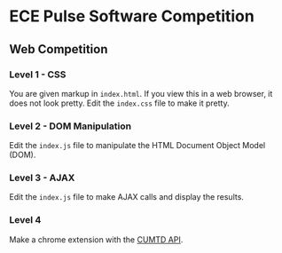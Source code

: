# ECE Pulse Software Competition

## Web Competition

### Level 1 - CSS

You are given markup in `index.html`. If you view this in a web browser, it does not look pretty. Edit the `index.css` file to make it pretty.

### Level 2 - DOM Manipulation

Edit the `index.js` file to manipulate the HTML Document Object Model (DOM).

### Level 3 - AJAX

Edit the `index.js` file to make AJAX calls and display the results.

### Level 4

Make a chrome extension with the [CUMTD API](https://developer.cumtd.com/).
